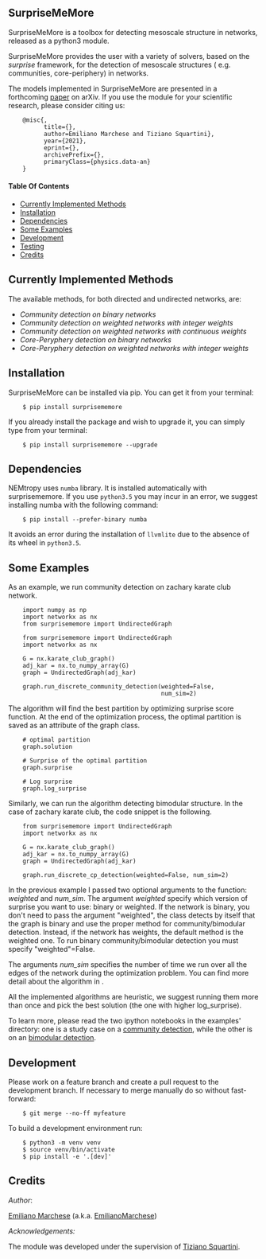 SurpriseMeMore
-------------------------------------------------------------------

SurpriseMeMore is a toolbox for detecting mesoscale structure in networks, released as a python3 module. 

SurpriseMeMore provides the user with a variety of solvers, based on the _surprise_ framework, for the detection of mesoscale structures ( e.g. communities, core-periphery) in networks.

The models implemented in SurpriseMeMore are presented in a forthcoming [paper](https://arxiv.org/) on arXiv.
If you use the module for your scientific research, please consider citing us:

```
    @misc{,
          title={}, 
          author=Emiliano Marchese and Tiziano Squartini},
          year={2021},
          eprint={},
          archivePrefix={},
          primaryClass={physics.data-an}
    }
```

#### Table Of Contents
- [Currently Implemented Methods](#currently-implemented-methods)
- [Installation](#installation)
- [Dependencies](#dependencies)
- [Some Examples](#some-examples)
- [Development](#development)
- [Testing](#testing)
- [Credits](#credits)

## Currently Implemented Methods
The available methods, for both directed and undirected networks, are:

* *Community detection on binary networks* 
* *Community detection on weighted networks with integer weights* 
* *Community detection on weighted networks with continuous weights* 
* *Core-Peryphery detection on binary networks* 
* *Core-Peryphery detection on weighted networks with integer weights*

Installation
------------
SurpriseMeMore can be installed via pip. You can get it from your terminal:

```
    $ pip install surprisememore
```

If you already install the package and wish to upgrade it,
you can simply type from your terminal:

```
    $ pip install surprisememore --upgrade
```

Dependencies
------------

NEMtropy uses <code>numba</code> library. It is installed automatically with surprisememore.
If you use <code>python3.5</code> you may incur in an error, we suggest installing numba with the following command:

```
    $ pip install --prefer-binary numba
```

It avoids an error during the installation of <code>llvmlite</code> due to 
the absence of its wheel in <code>python3.5</code>.

Some Examples
--------------
As an example, we run community detection on zachary karate club network.

```
    import numpy as np
    import networkx as nx
    from surprisememore import UndirectedGraph

    from surprisememore import UndirectedGraph
    import networkx as nx
    
    G = nx.karate_club_graph()
    adj_kar = nx.to_numpy_array(G)
    graph = UndirectedGraph(adj_kar)
    
    graph.run_discrete_community_detection(weighted=False,
                                           num_sim=2)
```
The algorithm will find the best partition by optimizing surprise score
function. At the end of the optimization process, the optimal partition is
saved as an attribute of the graph class.

```
    # optimal partition
    graph.solution
    
    # Surprise of the optimal partition
    graph.surprise
    
    # Log surprise
    graph.log_surprise
```

Similarly, we can run the algorithm detecting bimodular structure. In the case
of zachary karate club, the code snippet is the following.

```
    from surprisememore import UndirectedGraph
    import networkx as nx
    
    G = nx.karate_club_graph()
    adj_kar = nx.to_numpy_array(G)
    graph = UndirectedGraph(adj_kar)
    
    graph.run_discrete_cp_detection(weighted=False, num_sim=2)
```

In the previous example I passed two optional arguments to the function: *weighted*
and *num_sim*. The argument *weighted* specify which version of surprise you want 
to use: binary or weighted. If the network is binary, you don't need to pass 
the argument "weighted", the class detects by itself that the graph is binary 
and use the proper method for community/bimodular detection. Instead, if the 
network has weights, the default method is the weighted one. To run binary 
community/bimodular detection you must specify "weighted"=False.

The arguments *num_sim* specifies the number of time we run over all the edges 
of the network during the optimization problem. You can find more detail about the
algorithm in []().

All the implemented algorithms are heuristic, we suggest running them more 
than once and pick the best solution (the one with higher log_surprise).

To learn more, please read the two ipython notebooks in the examples' directory:
one is a study case on a [community detection](https://github.com/nicoloval/NEMtropy/blob/master/examples/Directed%20Graphs.ipynb), 
while the other is on an [bimodular detection](https://github.com/nicoloval/NEMtropy/blob/master/examples/Undirected%20Graphs.ipynb).

Development
-----------
Please work on a feature branch and create a pull request to the development 
branch. If necessary to merge manually do so without fast-forward:

```
    $ git merge --no-ff myfeature
```

To build a development environment run:

```
    $ python3 -m venv venv 
    $ source venv/bin/activate 
    $ pip install -e '.[dev]'
```

Credits
-------

_Author_:

[Emiliano Marchese](https://www.imtlucca.it/en/emiliano.marchese/) (a.k.a. [EmilianoMarchese](https://github.com/EmilianoMarchese))


_Acknowledgements:_

The module was developed under the supervision of [Tiziano Squartini](http://www.imtlucca.it/en/tiziano.squartini/).
